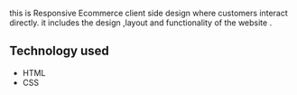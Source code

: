 this is Responsive Ecommerce client side design where customers interact directly.
it includes the design ,layout and functionality of the website .

<h2>Technology used</h2>
<ul>
  <li>HTML</li>
  <li>CSS</li>
</ul>


